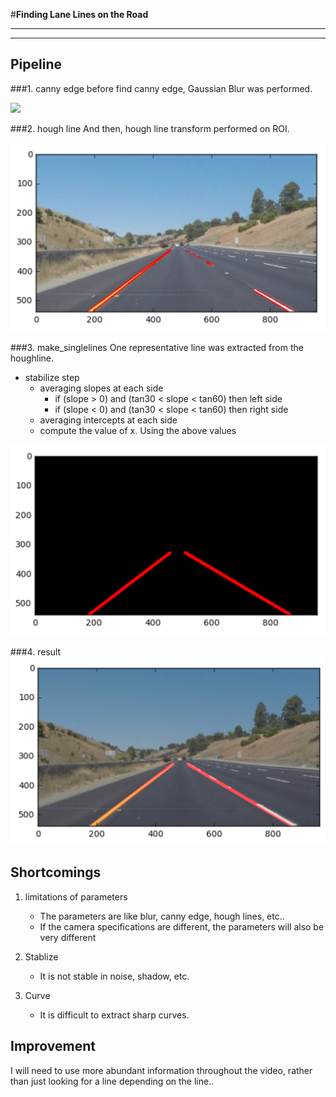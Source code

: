 [image1]: ./writeup_images/cannyedge.png "canny"
[image2]: ./writeup_images/houghline.png "hough"
[image3]: ./writeup_images/extrapolate.png "extra"
[image4]: ./writeup_images/result.png "result"

#**Finding Lane Lines on the Road** 

---
---

## Pipeline

###1. canny edge
before find canny edge, Gaussian Blur was performed.

<img src="/writeup_images/cannyedge.png" width="600"></img>

###2. hough line
And then, hough line transform performed on ROI.
 
![alt text][image2]

###3. make_singlelines
One representative line was extracted from the houghline.

* stabilize step
    * averaging slopes at each side
        * if (slope > 0) and (tan30 < slope < tan60) then left side
        * if (slope < 0) and (tan30 < slope < tan60) then right side
    * averaging intercepts at each side
    * compute the value of x. Using the above values

![alt text][image3]

###4. result
![alt text][image4]


## Shortcomings
1. limitations of parameters
    * The parameters are like blur, canny edge, hough lines, etc..
    * If the camera specifications are different, the parameters will also be very different

2. Stablize
    * It is not stable in noise, shadow, etc.

3. Curve
    * It is difficult to extract sharp curves.
    
## Improvement
I will need to use more abundant information throughout the video, rather than just looking for a line depending on the line..
